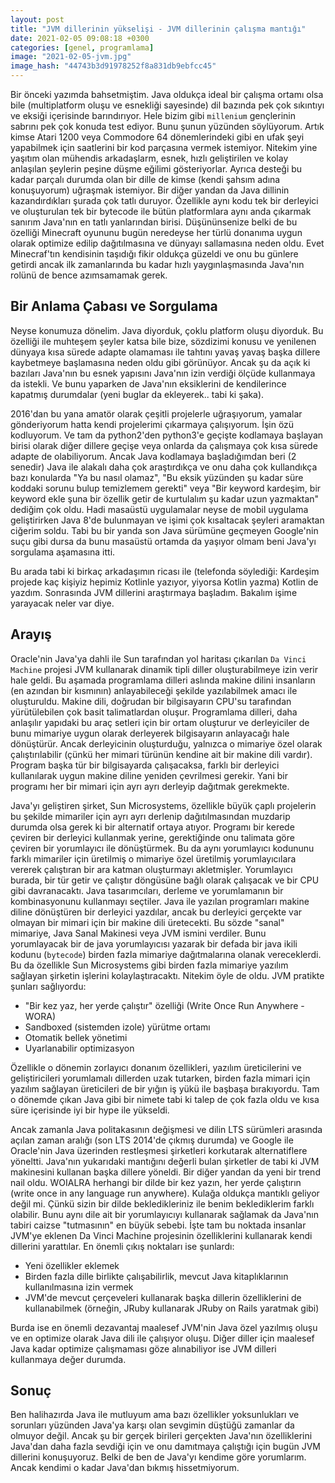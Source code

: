```yaml
---
layout: post
title: "JVM dillerinin yükselişi - JVM dillerinin çalışma mantığı"
date: 2021-02-05 09:08:18 +0300
categories: [genel, programlama]
image: "2021-02-05-jvm.jpg"
image_hash: "44743b3d91978252f8a831db9ebfcc45"
---
```


Bir önceki yazımda bahsetmiştim. Java oldukça ideal bir çalışma ortamı olsa bile (multiplatform oluşu ve esnekliği sayesinde) dil bazında pek çok sıkıntıyı ve eksiği içerisinde barındırıyor. Hele bizim gibi `millenium` gençlerinin sabrını pek çok konuda test ediyor. Bunu şunun yüzünden söylüyorum. Artık kimse Atari 1200 veya Commodore 64 dönemlerindeki gibi en ufak şeyi yapabilmek için saatlerini bir kod parçasına vermek istemiyor. Nitekim yine yaşıtım olan mühendis arkadaşlarm, esnek, hızlı geliştirilen ve kolay anlaşılan şeylerin peşine düşme eğilimi gösteriyorlar. Ayrıca desteği bu kadar parçalı durumda olan bir dille de kimse (kendi şahsım adına konuşuyorum) uğraşmak istemiyor. Bir diğer yandan da Java dillinin kazandırdıkları şurada çok tatlı duruyor. Özellikle aynı kodu tek bir derleyici ve oluşturulan tek bir bytecode ile bütün platformlara aynı anda çıkarmak sanırım Java'nın en tatlı yanlarından birisi. Düşününsenize belki de bu özelliği Minecraft oyununu bugün neredeyse her türlü donanıma uygun olarak optimize edilip dağıtılmasına ve dünyayı sallamasına neden oldu. Evet Minecraf'tın kendisinin taşıdığı fikir oldukça güzeldi ve onu bu günlere getirdi ancak ilk zamanlarında bu kadar hızlı yaygınlaşmasında Java'nın rolünü de bence azımsamamak gerek.

## Bir Anlama Çabası ve Sorgulama
Neyse konumuza dönelim. Java diyorduk, çoklu platform oluşu diyorduk. Bu özelliği ile muhteşem şeyler katsa bile bize, sözdizimi konusu ve yenilenen dünyaya kısa sürede adapte olamaması ile tahtını yavaş yavaş başka dillere kaybetmeye başlamasına neden oldu gibi görünüyor. Ancak şu da açık ki bazıları Java'nın bu esnek yapısını Java'nın izin verdiği ölçüde kullanmaya da istekli. Ve bunu yaparken de Java'nın eksiklerini de kendilerince kapatmış durumdalar (yeni buglar da ekleyerek.. tabi ki şaka). 

2016'dan bu yana amatör olarak çeşitli projelerle uğraşıyorum, yamalar gönderiyorum hatta kendi projelerimi çıkarmaya çalışıyorum. İşin özü kodluyorum. Ve tam da python2'den python3'e geçişte kodlamaya başlayan birisi olarak diğer dillere geçişe veya onlarda da çalışmaya çok kısa sürede adapte de olabiliyorum. Ancak Java kodlamaya başladığımdan beri (2 senedir) Java ile alakalı daha çok araştırdıkça ve onu daha çok kullandıkça bazı konularda "Ya bu nasıl olamaz", "Bu eksik yüzünden şu kadar süre koddaki sorunu bulup temizlemem gerekti" veya "Bir keyword kardeşim, bir keyword ekle şuna bir özellik getir de kurtulalım şu kadar uzun yazmaktan" dediğim çok oldu. Hadi masaüstü uygulamalar neyse de mobil uygulama geliştirirken Java 8'de bulunmayan ve işimi çok kısaltacak şeyleri aramaktan ciğerim soldu. Tabi bu bir yanda son Java sürümüne geçmeyen Google'nin suçu gibi dursa da bunu masaüstü ortamda da yaşıyor olmam beni Java'yı sorgulama aşamasına itti. 

Bu arada tabi ki birkaç arkadaşımın ricası ile (telefonda söylediği: Kardeşim projede kaç kişiyiz hepimiz Kotlinle yazıyor, yiyorsa Kotlin yazma)  Kotlin de yazdım. Sonrasında JVM dillerini araştırmaya başladım. Bakalım işime yarayacak neler var diye.

## Arayış

Oracle'nin Java'ya dahli ile Sun tarafından yol haritası çıkarılan `Da Vinci Machine` projesi JVM kullanarak dinamik tipli diller oluşturabilmeye izin verir hale geldi. Bu aşamada programlama dilleri aslında makine dilini insanların (en azından bir kısmının) anlayabileceği şekilde yazılabilmek amacı ile oluşturuldu. Makine dili, doğrudan bir bilgisayarın CPU'su tarafından yürütülebilen çok basit talimatlardan oluşur. Programlama dilleri, daha anlaşılır yapıdaki bu araç setleri için bir ortam oluşturur ve derleyiciler de bunu mimariye uygun olarak derleyerek bilgisayarın anlayacağı hale dönüştürür. Ancak derleyicinin oluşturduğu, yalnızca o mimariye özel olarak çalıştırılabilir (çünkü her mimari türünün kendine ait bir makine dili vardır). Program başka tür bir bilgisayarda çalışacaksa, farklı bir derleyici kullanılarak uygun makine diline yeniden çevrilmesi gerekir. Yani bir programı her bir mimari için ayrı ayrı derleyip dağıtmak gerekmekte. 

Java'yı geliştiren şirket, Sun Microsystems, özellikle büyük çaplı projelerin bu şekilde mimariler için ayrı ayrı derlenip dağıtılmasından muzdarip durumda olsa gerek ki bir alternatif ortaya atıyor. Programı bir kerede çeviren bir derleyici kullanmak yerine, gerektiğinde onu talimata göre çeviren bir yorumlayıcı ile dönüştürmek. Bu da aynı yorumlayıcı kodununu farklı mimariler için üretilmiş o mimariye özel üretilmiş yorumlayıcılara vererek çalıştıran bir ara katman oluşturmayı akletmişler. Yorumlayıcı burada, bir tür getir ve çalıştır döngüsüne bağlı olarak çalışacak ve bir CPU gibi davranacaktı. Java tasarımcıları, derleme ve yorumlamanın bir kombinasyonunu kullanmayı seçtiler. Java ile yazılan programları makine diline dönüştüren bir derleyici yazdılar, ancak bu derleyici gerçekte var olmayan bir mimari için bir makine dili üretecekti. Bu sözde "sanal" mimariye, Java Sanal Makinesi veya JVM ismini verdiler. Bunu yorumlayacak bir de java yorumlayıcısı yazarak bir defada bir java ikili kodunu (`bytecode`) birden fazla mimariye dağıtmalarına olanak vereceklerdi. Bu da özellikle Sun Microsystems gibi birden fazla mimariye yazılım sağlayan şirketin işlerini kolaylaştıracaktı. Nitekim öyle de oldu. JVM pratikte şunları sağlıyordu: 
* "Bir kez yaz, her yerde çalıştır" özelliği (Write Once Run Anywhere - WORA) 
* Sandboxed (sistemden izole) yürütme ortamı
* Otomatik bellek yönetimi
* Uyarlanabilir optimizasyon

Özellikle o dönemin zorlayıcı donanım özellikleri, yazılım üreticilerini ve geliştiricileri yorumlamalı dillerden uzak tutarken, birden fazla mimari için yazılım sağlayan üreticileri de bir yığın iş yükü ile başbaşa bırakıyordu. Tam o dönemde çıkan Java gibi bir nimete tabi ki talep de çok fazla oldu ve kısa süre içerisinde iyi bir hype ile yükseldi.

Ancak zamanla Java politakasının değişmesi ve dilin LTS sürümleri arasında açılan zaman aralığı (son LTS 2014'de çıkmış durumda) ve Google ile Oracle'nin Java üzerinden restleşmesi şirketleri korkutarak alternatiflere yöneltti. Java'nın yukarıdaki mantığını değerli bulan şirketler de tabi ki JVM makinesini kullanan başka dillere yöneldi. Bir diğer yandan da yeni bir trend nail oldu. WOIALRA herhangi bir dilde bir kez yazın, her yerde çalıştırın (write once in any language run anywhere). Kulağa oldukça mantıklı geliyor değil mi. Çünkü sizin bir dilde bekledikleriniz ile benim beklediklerim farklı olabilir. Bunu aynı dile ait bir yorumlayıcıyı kullanarak sağlamak da Java'nın tabiri caizse "tutmasının" en büyük sebebi. İşte tam bu noktada insanlar JVM'ye eklenen Da Vinci Machine projesinin özelliklerini kullanarak kendi dillerini yarattılar. En önemli çıkış noktaları ise şunlardı: 
* Yeni özellikler eklemek
* Birden fazla dille birlikte çalışabilirlik, mevcut Java kitaplıklarının kullanılmasına izin vermek 
* JVM'de mevcut çerçeveleri kullanarak başka dillerin özelliklerini de kullanabilmek (örneğin, JRuby kullanarak JRuby on Rails yaratmak gibi)

Burda ise en önemli dezavantaj maalesef JVM'nin Java özel yazılmış oluşu ve en optimize olarak Java dili ile çalışıyor oluşu. Diğer diller için maalesef Java kadar optimize çalışmaması göze alınabiliyor ise JVM dilleri kullanmaya değer durumda.

## Sonuç

Ben halihazırda Java ile mutluyum ama bazı özellikler yoksunlukları ve sorunları yüzünden Java'ya karşı olan sevgimin düştüğü zamanlar da olmuyor değil. Ancak şu bir gerçek birileri gerçekten Java'nın özelliklerini Java'dan daha fazla sevdiği için ve onu damıtmaya çalıştığı için bugün JVM dillerini konuşuyoruz. Belki de ben de Java'yı kendime göre yorumlarım. Ancak kendimi o kadar Java'dan bıkmış hissetmiyorum.
